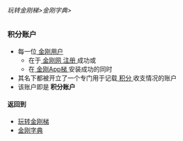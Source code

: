 ###### 玩转金刚梯>金刚字典>
### 积分账户

- 每一位[ 金刚用户 ](https://github.com/a2zitpro/web/blob/master/LadderFree/kkDictionary/KKUser.md)
  - 在于[ 金刚网 ](https://github.com/a2zitpro/web/blob/master/LadderFree/kkDictionary/KKSiteZh.md)[ 注册 ](https://github.com/a2zitpro/web/blob/master/LadderFree/kkDictionary/Registration.md)成功或
  - 在[ 金刚App梯 ](https://github.com/a2zitpro/web/blob/master/LadderFree/kkDictionary/KKLadderAPP.md)安装成功的同时
- 其名下都被开立了一个专门用于记载[ 积分 ](https://github.com/a2zitpro/web/blob/master/LadderFree/kkDictionary/KKPoints.md)收支情况的账户
- 该账户即是<strong> 积分账户 </strong>

#### 返回到
- [玩转金刚梯](https://github.com/a2zitpro/web/blob/master/LadderFree/A.md)
- [金刚字典](https://github.com/a2zitpro/web/blob/master/LadderFree/kkDictionary/KKDictionary.md)



